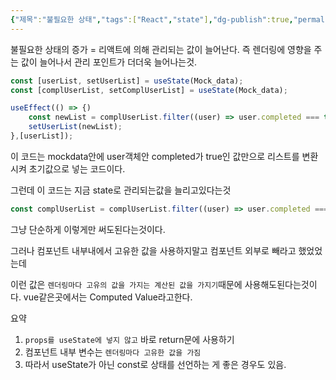 ```yaml
---
{"제목":"불필요한 상태","tags":["React","state"],"dg-publish":true,"permalink":"/v2/공부노트/React/불필요한 상태/","dgPassFrontmatter":true}
---
```



불필요한 상태의 증가 = 리액트에 의해 관리되는 값이 늘어난다.
즉 렌더링에 영향을 주는 값이 늘어나서 관리 포인트가 더더욱 늘어나는것.

```jsx
const [userList, setUserList] = useState(Mock_data);
const [complUserList, setComplUserList] = useState(Mock_data);

useEffect(() => {)
	const newList = complUserList.filter((user) => user.completed === true);
	setUserList(newList);
},[userList]);
```

이 코드는 mockdata안에 user객체안 completed가 true인 값만으로 리스트를 변환시켜 초기값으로 넣는 코드이다.

그런데 이 코드는 지금 state로 관리되는값을 늘리고있다는것

```ts
const complUserList = complUserList.filter((user) => user.completed === true);
```

그냥 단순하게 이렇게만 써도된다는것이다.

그러나 컴포넌트 내부내에서 고유한 값을 사용하지말고 컴포넌트 외부로 빼라고 했었었는데

이런 값은 `렌더링마다 고유의 값을 가지는 계산된 값을 가지기`때문에 사용해도된다는것이다.
vue같은곳에서는 Computed Value라고한다.

요약

1. `props를 useState에 넣지 않고` 바로 return문에 사용하기 
2. 컴포넌트 내부 변수는 `렌더링마다 고유한 값을 가짐`
3. 따라서 useState가 아닌 const로 상태를 선언하는 게 좋은 경우도 있음.
